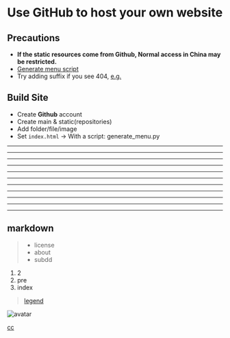 
# Use GitHub to host your own website

## Precautions

- **If the static resources come from Github, Normal access in China may be restricted.**
- [Generate menu script](https://linx-zhang.github.io/scripts/generate_menu)
- Try adding suffix if you see 404, [e.g.](https://linx-zhang.github.io/scripts/generate_menu.py)


## Build Site

- Create **Github** account
- Create main & static(repositories)
- Add folder/file/image
- Set `index.html` -> With a script: generate_menu.py

---
---
---
---
---
---
---
---
---
---
---

## markdown

> - license
> - about
> - subdd

1. 2
2. pre
3. index

> [legend](https://github.com/linx-zhang/static/blob/main/icon/logo.jpg?raw=true)

![avatar](https://github.com/linx-zhang/static/blob/main/icon/logo.jpg?raw=true)

[cc](../README.md)
